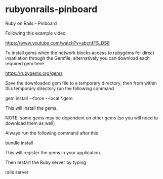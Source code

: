 # rubyonrails-pinboard
Ruby on Rails - Pinboard

Following this example video

https://www.youtube.com/watch?v=abcnfFS_DS8

To install gems when the network blocks access to rubygems for direct insatllation through the Gemfile, alternatively you can download each required gem here

https://rubygems.org/gems

Save the downloaded gem file to a temporary directory, then from within this temporary directory run the following command

gem install --force --local *.gem

This will install the gems.

NOTE: some gems may be dependent on other gems (so you will need to download them as well)

Always run the following command after this

bundle install

This will register the gems in your application.

Then restart the Ruby server by typing

rails server
